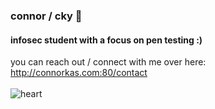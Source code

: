 ### connor / cky 🧛
#### infosec student with a focus on pen testing :)
you can reach out / connect with me over here: http://connorkas.com:80/contact <br><br>
![heart](https://emoji.gg/assets/emoji/2315-white-heart-spin.gif)
